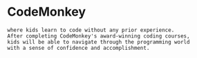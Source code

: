 # CodeMonkey
``` CodeMonkey is a fun and educational game-based environment 
where kids learn to code without any prior experience. 
After completing CodeMonkey's award-winning coding courses, 
kids will be able to navigate through the programming world
with a sense of confidence and accomplishment. 
